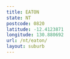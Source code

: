 ```yaml
---
title: EATON
state: NT
postcode: 0820
latitude: -12.4123871
longitude: 130.880692
url: /nt/eaton/
layout: suburb
---
```

